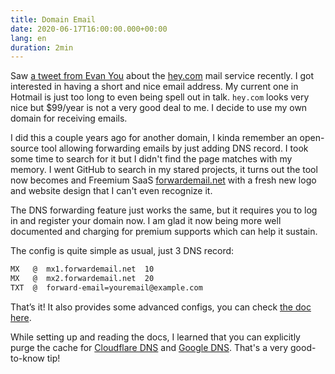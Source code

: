 ```yaml
---
title: Domain Email
date: 2020-06-17T16:00:00.000+00:00
lang: en
duration: 2min
---
```


Saw [a tweet from Evan You](https://twitter.com/youyuxi/status/1272932071749619712) about the [hey.com](https://hey.com/) mail service recently. I got interested in having a short and nice email address. My current one in Hotmail is just too long to even being spell out in talk. `hey.com` looks very nice but $99/year is not a very good deal to me. I decide to use my own domain for receiving emails.

I did this a couple years ago for another domain, I kinda remember an open-source tool allowing forwarding emails by just adding DNS record. I took some time to search for it but I didn't find the page matches with my memory. I went GitHub to search in my stared projects, it turns out the tool now becomes and Freemium SaaS [forwardemail.net](https://forwardemail.net/) with a fresh new logo and website design that I can't even recognize it.

The DNS forwarding feature just works the same, but it requires you to log in and register your domain now. I am glad it now being more well documented and charging for premium supports which can help it sustain.

The config is quite simple as usual, just 3 DNS record:

```html
MX   @  mx1.forwardemail.net  10
MX   @  mx2.forwardemail.net  20
TXT  @  forward-email=youremail@example.com
```

That’s it! It also provides some advanced configs, you can check [the doc here](https://forwardemail.net/en/faq).

While setting up and reading the docs, I learned that you can explicitly purge the cache for [Cloudflare DNS](https://1.1.1.1/purge-cache/) and [Google DNS](https://developers.google.com/speed/public-dns/cache). That's a very good-to-know tip!
